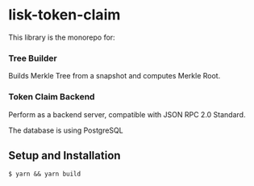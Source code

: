 # lisk-token-claim

This library is the monorepo for:

### Tree Builder

Builds Merkle Tree from a snapshot and computes Merkle Root.

### Token Claim Backend

Perform as a backend server, compatible with JSON RPC 2.0 Standard.

The database is using PostgreSQL

## Setup and Installation

```
$ yarn && yarn build
```

###
